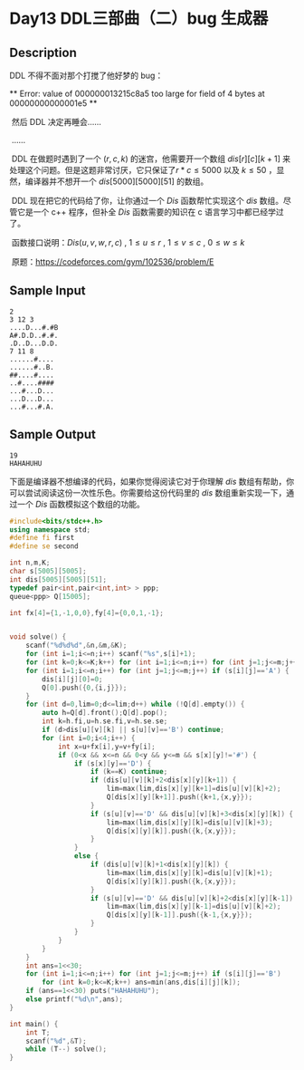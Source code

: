 # Day13 DDL三部曲（二）bug 生成器

## Description

DDL 不得不面对那个打搅了他好梦的 bug：

** Error: value of 000000013215c8a5 too large for field of 4 bytes at 00000000000001e5 **

​	然后 DDL 决定再睡会……

​	……

​	DDL 在做题时遇到了一个 $(r,c,k)$ 的迷宫，他需要开一个数组 $dis[r][c][k+1]$ 来处理这个问题。但是这题非常讨厌，它只保证了$r*c\le5000$ 以及 $k\le50$ ，显然，编译器并不想开一个 $dis[5000][5000][51]$ 的数组。 

​	DDL 现在把它的代码给了你，让你通过一个 $Dis$ 函数帮忙实现这个 $dis$ 数组。尽管它是一个 c++ 程序，但补全 $Dis$ 函数需要的知识在 c 语言学习中都已经学过了。

​	函数接口说明：$Dis(u,v,w,r,c)~,~1\le u \le r~,~1\le v \le c~,~0\le w \le k$

​	原题：https://codeforces.com/gym/102536/problem/E


## Sample Input
```
2
3 12 3
....D...#.#B
A#.D.D..#.#.
.D..D...D.D.
7 11 8
......#....
......#..B.
##....#....
..#....####
...#...D...
...D...D...
...#...#.A.
```

## Sample Output
```
19
HAHAHUHU
```

下面是编译器不想编译的代码，如果你觉得阅读它对于你理解 $dis$ 数组有帮助，你可以尝试阅读这份一次性乐色。你需要给这份代码里的 $dis$ 数组重新实现一下，通过一个 $Dis$ 函数模拟这个数组的功能。

```c++
#include<bits/stdc++.h>
using namespace std;
#define fi first
#define se second

int n,m,K;
char s[5005][5005];
int dis[5005][5005][51];
typedef pair<int,pair<int,int> > ppp;
queue<ppp> Q[15005];

int fx[4]={1,-1,0,0},fy[4]={0,0,1,-1};


void solve() {
	scanf("%d%d%d",&n,&m,&K);
	for (int i=1;i<=n;i++) scanf("%s",s[i]+1);
	for (int k=0;k<=K;k++) for (int i=1;i<=n;i++) for (int j=1;j<=m;j++)  dis[i][j][k]=1<<30;
	for (int i=1;i<=n;i++) for (int j=1;j<=m;j++) if (s[i][j]=='A') {
		dis[i][j][0]=0;
		Q[0].push({0,{i,j}});
	}
	for (int d=0,lim=0;d<=lim;d++) while (!Q[d].empty()) {
		auto h=Q[d].front();Q[d].pop();
		int k=h.fi,u=h.se.fi,v=h.se.se;
		if (d>dis[u][v][k] || s[u][v]=='B') continue;
		for (int i=0;i<4;i++) {
			int x=u+fx[i],y=v+fy[i];
			if (0<x && x<=n && 0<y && y<=m && s[x][y]!='#') {
				if (s[x][y]=='D') {
					if (k==K) continue;
					if (dis[u][v][k]+2<dis[x][y][k+1]) {
						lim=max(lim,dis[x][y][k+1]=dis[u][v][k]+2);
						Q[dis[x][y][k+1]].push({k+1,{x,y}});
					}
					if (s[u][v]=='D' && dis[u][v][k]+3<dis[x][y][k]) {
						lim=max(lim,dis[x][y][k]=dis[u][v][k]+3);
						Q[dis[x][y][k]].push({k,{x,y}});
					}
				}
				else {
					if (dis[u][v][k]+1<dis[x][y][k]) {
						lim=max(lim,dis[x][y][k]=dis[u][v][k]+1);
						Q[dis[x][y][k]].push({k,{x,y}});
					}
					if (s[u][v]=='D' && dis[u][v][k]+2<dis[x][y][k-1]) {
						lim=max(lim,dis[x][y][k-1]=dis[u][v][k]+2);
						Q[dis[x][y][k-1]].push({k-1,{x,y}});
					}
				}
			}
		}
	}
	int ans=1<<30;
	for (int i=1;i<=n;i++) for (int j=1;j<=m;j++) if (s[i][j]=='B')
		for (int k=0;k<=K;k++) ans=min(ans,dis[i][j][k]);
	if (ans==1<<30) puts("HAHAHUHU");
	else printf("%d\n",ans);
}

int main() {
	int T;
	scanf("%d",&T);
	while (T--) solve();
}

```

